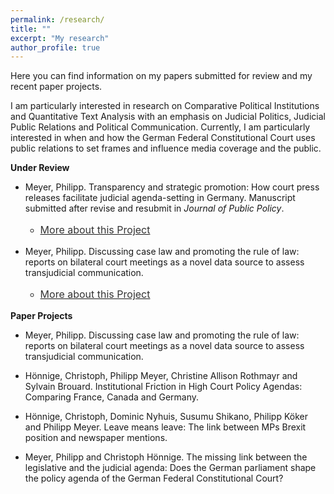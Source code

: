 ```yaml
---
permalink: /research/
title: ""
excerpt: "My research"
author_profile: true
---
```



Here you can find information on my papers submitted for review and my recent paper projects.

I am particularly interested in research on Comparative Political Institutions and Quantitative Text Analysis with an emphasis on Judicial Politics, Judicial Public Relations and Political Communication. Currently, I am particularly interested in when and how the German Federal Constitutional Court uses public relations to set frames and influence media coverage and the public.
 
<b>Under Review</b>

- Meyer, Philipp. Transparency and strategic promotion: How court press releases facilitate judicial agenda-setting in Germany. Manuscript submitted after revise and resubmit in <i>Journal of Public Policy</i>.
    - <p style="line-height: 1.5;" align="left"><span style="font-size: medium;"><a style="line-height: 1.5;" href="https://phimeyer.github.io/publication/2019-MeyerHönnige"><span style="color: #333333;"><span style="font-size: medium;">More about this Project</span></span></a>  
  
- Meyer, Philipp. Discussing case law and promoting the rule of law: reports on bilateral court meetings as a novel data source to assess transjudicial communication.
  - <p style="line-height: 1.5;" align="left"><span style="font-size: medium;"><a style="line-height: 1.5;" href="https://phimeyer.github.io/publication/Meyer_JudicialDiplomacy"><span style="color: #333333;"><span style="font-size: medium;">More about this Project</span></span></a> 
 

<b>Paper Projects</b>

- Meyer, Philipp. Discussing case law and promoting the rule of law: reports on bilateral court meetings as a novel data source to assess transjudicial communication.

- Hönnige, Christoph, Philipp Meyer, Christine Allison Rothmayr and Sylvain Brouard. Institutional Friction in High Court Policy Agendas: Comparing France, Canada and Germany.

- Hönnige, Christoph, Dominic Nyhuis, Susumu Shikano, Philipp Köker and Philipp Meyer. Leave means leave: The link between MPs Brexit position and newspaper mentions. 

- Meyer, Philipp and Christoph Hönnige. The missing link between the legislative and the judicial agenda: Does the German parliament shape the policy agenda of the German Federal Constitutional Court?
